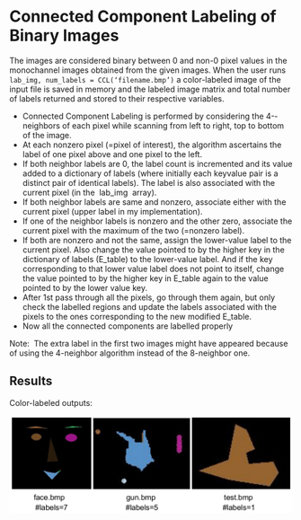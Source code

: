 Connected Component Labeling of Binary Images
=======================================
The images are considered binary between 0 and non-­0 pixel values in the mono­channel images obtained from the given images. When the user runs
`lab_img, num_labels = CCL(‘filename.bmp’)`
a color-­labeled image of the input file is saved in memory and the labeled image matrix and total number of labels returned and stored to their respective variables.

+ Connected Component Labeling is performed by considering the 4-­neighbors of each pixel while scanning from left to right, top to bottom of the image.
+  At each nonzero pixel (=pixel of interest), the algorithm ascertains the label of one pixel above and one pixel to the left.
+  If both neighbor labels are 0, the label count is incremented and its value added to a dictionary of labels (where initially each key­value pair is a distinct pair of identical labels). The label is also associated with the current pixel (in the ​ lab_img ​ array).
+ If both neighbor labels are same and nonzero, associate either with the current pixel (upper label in my implementation).
+ If one of the neighbor labels is nonzero and the other zero, associate the current pixel with the maximum of the two (=nonzero label).
+ If both are nonzero and not the same, assign the lower-­value label to the current pixel. Also change the value pointed to by the higher key in the dictionary of labels (E\_table) to the lower-­value label. And if the key corresponding to that lower value label does not point to itself, change the value pointed to by the higher key in E_table again to the value pointed to by the lower value key.
+ After 1st pass through all the pixels, go through them again, but only check the labelled regions and update the labels associated with the pixels to the ones corresponding to the new modified E_table.
+ Now all the connected components are labelled properly

Note: ​ The extra label in the first two images might have appeared because of using the 4­-neighbor algorithm instead of the 8­-neighbor one.

Results
---------
Color-labeled outputs:

![results](cclresults.png)
